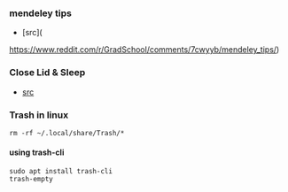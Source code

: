 ### mendeley tips
- [src](

https://www.reddit.com/r/GradSchool/comments/7cwyyb/mendeley_tips/)

### Close Lid & Sleep
- [src](https://itsfoss.com/ubuntu-close-lid-suspend/)

### Trash in linux
```
rm -rf ~/.local/share/Trash/*
```
#### using trash-cli
```
sudo apt install trash-cli
trash-empty
```